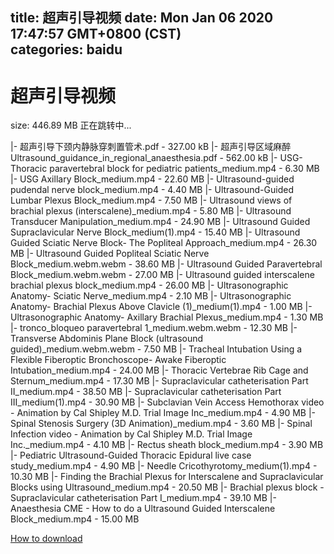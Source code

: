 
title: 超声引导视频
date: Mon Jan 06 2020 17:47:57 GMT+0800 (CST)    
categories: baidu
---

# 超声引导视频
size: 446.89 MB
 正在跳转中...
 
|- 超声引导下颈内静脉穿刺置管术.pdf - 327.00 kB
|- 超声引导区域麻醉Ultrasound_guidance_in_regional_anaesthesia.pdf - 562.00 kB
|- USG-Thoracic paravertebral block for pediatric patients_medium.mp4 - 6.30 MB
|- USG Axillary Block_medium.mp4 - 22.60 MB
|- Ultrasound-guided pudendal nerve block_medium.mp4 - 4.40 MB
|- Ultrasound-Guided Lumbar Plexus Block_medium.mp4 - 7.50 MB
|- Ultrasound views of brachial plexus (interscalene)_medium.mp4 - 5.80 MB
|- Ultrasound Transducer Manipulation_medium.mp4 - 24.90 MB
|- Ultrasound Guided Supraclavicular Nerve Block_medium(1).mp4 - 15.40 MB
|- Ultrasound Guided Sciatic Nerve Block- The Popliteal Approach_medium.mp4 - 26.30 MB
|- Ultrasound Guided Popliteal Sciatic Nerve Block_medium.webm.webm - 38.60 MB
|- Ultrasound Guided Paravertebral Block_medium.webm.webm - 27.00 MB
|- Ultrasound guided interscalene brachial plexus block_medium.mp4 - 26.00 MB
|- Ultrasonographic Anatomy- Sciatic Nerve_medium.mp4 - 2.10 MB
|- Ultrasonographic Anatomy- Brachial Plexus Above Clavicle (1)_medium(1).mp4 - 1.00 MB
|- Ultrasonographic Anatomy- Axillary Brachial Plexus_medium.mp4 - 1.30 MB
|- tronco_bloqueo paravertebral 1_medium.webm.webm - 12.30 MB
|- Transverse Abdominis Plane Block (ultrasound guided)_medium.webm.webm - 7.50 MB
|- Tracheal Intubation Using a Flexible Fiberoptic Bronchoscope- Awake Fiberoptic Intubation_medium.mp4 - 24.00 MB
|- Thoracic Vertebrae Rib Cage and Sternum_medium.mp4 - 17.30 MB
|- Supraclavicular catheterisation Part II_medium.mp4 - 38.50 MB
|- Supraclavicular catheterisation Part III_medium(1).mp4 - 30.90 MB
|- Subclavian Vein Access Hemothorax video - Animation by Cal Shipley M.D. Trial Image Inc_medium.mp4 - 4.90 MB
|- Spinal Stenosis Surgery (3D Animation)_medium.mp4 - 3.60 MB
|- Spinal Infection video - Animation by Cal Shipley M.D. Trial Image Inc._medium.mp4 - 4.10 MB
|- Rectus sheath block_medium.mp4 - 3.90 MB
|- Pediatric Ultrasound-Guided Thoracic Epidural live case study_medium.mp4 - 4.90 MB
|- Needle Cricothyrotomy_medium(1).mp4 - 10.30 MB
|- Finding the Brachial Plexus for Interscalene and Supraclavicular Blocks using Ultrasound_medium.mp4 - 20.50 MB
|- Brachial plexus block - Supraclavicular catheterisation Part I_medium.mp4 - 39.10 MB
|- Anaesthesia CME - How to do a Ultrasound Guided Interscalene Block_medium.mp4 - 15.00 MB

[How to download](https://bpcam.bemobtrk.com/go/2ceec3aa-1ca2-46d6-b9ff-aaa5c184517c?jno=1921)